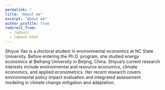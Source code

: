 ```yaml
---
permalink: /
title: "About me"
excerpt: "About me"
author_profile: true
redirect_from: 
  - /about/
  - /about.html
---
```


Shiyue Yao is a doctoral student in environmental economics at NC State University. Before entering the Ph.D. program, she studied energy economics at Beihang University in Beijing, China. Shiyue’s current research interests include environmental and resource economics, climate economics, and applied econometrics. Her recent research covers environmental policy impact evaluation and integrated assessment modeling in climate change mitigation and adaptation.
